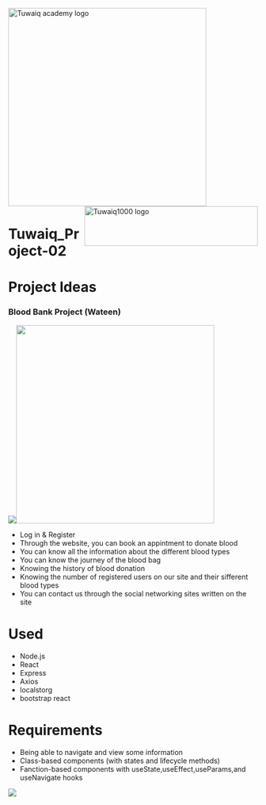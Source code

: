 <img width="400" alt="Tuwaiq academy logo" src="https://tuwaiq.edu.sa/assets/images/tuwaiq-logo.svg"> <img width="350" height="80" alt="Tuwaiq1000 logo" src="https://launch.sa/assets/images/logos/tuwaiq1000-dark.svg" align="right">


# Tuwaiq_Project-02

# Project Ideas
### Blood Bank Project (Wateen)

<img  src="https://play-lh.googleusercontent.com/8BfRyRyq6HSdjOWUqqAYCtV9A2oJO8wAxJq30ECdEVMKJtbDKzvkO0kQR8SUxvo3VbI"><img width="400px" src="https://ra2ej.awicdn.com/site-images/sites/default/files/ra2ej-prod/article/f/1/408275/2b0b34a4de1952b248d23c507aba07f18da52413-140621131423.jpg?preset=article-main-img&save-png=1&rnd=1519151RND220215" >

- Log in & Register
- Through the website, you can book an appintment to donate blood
- You can know all the information about the different blood types
- You can know the journey of the blood bag
- Knowing the history of blood donation
- Knowing the number of registered users on our site and their sifferent blood types
- You can contact us through the social networking sites written on the site
# Used
- Node.js
- React
- Express
- Axios
- localstorg
- bootstrap react
# Requirements
- Being able to navigate and view some information
- Class-based components (with states and lifecycle methods)
- Fanction-based components with useState,useEffect,useParams,and useNavigate hooks

<img src="https://encrypted-tbn0.gstatic.com/images?q=tbn:ANd9GcTfrIR38KorGnYZG4zr9350v1My28U0OZ70OsYzbgTAQvvOOjrdcFVG1A22cbfCS00XjHA&usqp=CAU">
